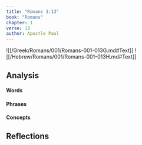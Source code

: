 ```yaml
---
title: "Romans 1:13"
book: "Romans"
chapter: 1
verse: 13
author: Apostle Paul
---
```

![[/Greek/Romans/001/Romans-001-013G.md#Text]]
![[/Hebrew/Romans/001/Romans-001-013H.md#Text]]

## Analysis

#### Words

#### Phrases

#### Concepts

## Reflections
